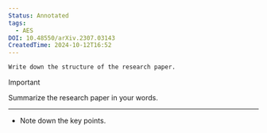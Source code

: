 ```yaml
---
Status: Annotated
tags:
  - AES
DOI: 10.48550/arXiv.2307.03143
CreatedTime: 2024-10-12T16:52
---
```

```Markdown
Write down the structure of the research paper.
```

> [!important]  
> Summarize the research paper in your words.  

[](https://www.notion.soundefined)

---

- Note down the key points.